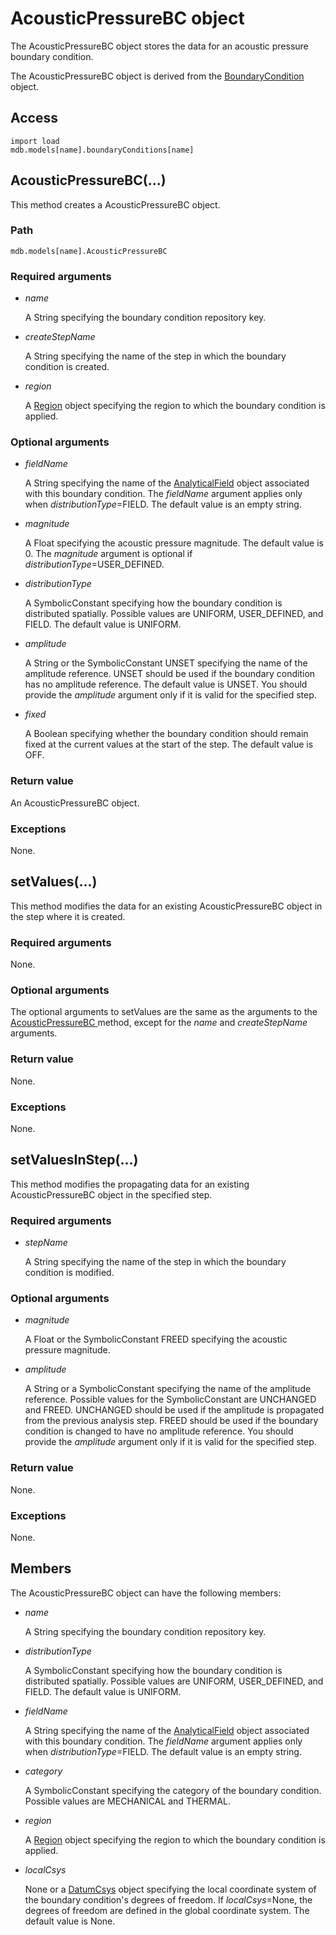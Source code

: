 # AcousticPressureBC object

The AcousticPressureBC object stores the data for an acoustic pressure boundary condition.

The AcousticPressureBC object is derived from the [BoundaryCondition](https://help.3ds.com/2022/english/DSSIMULIA_Established/SIMACAEKERRefMap/simaker-c-boundaryconditionpyc.htm?ContextScope=all) object.

## Access

```
import load
mdb.models[name].boundaryConditions[name]
```

## AcousticPressureBC(...)



This method creates a AcousticPressureBC object.



### Path

```
mdb.models[name].AcousticPressureBC
```

### Required arguments

- *name*

  A String specifying the boundary condition repository key.

- *createStepName*

  A String specifying the name of the step in which the boundary condition is created.

- *region*

  A [Region](https://help.3ds.com/2022/english/DSSIMULIA_Established/SIMACAEKERRefMap/simaker-c-regionpyc.htm?ContextScope=all) object specifying the region to which the boundary condition is applied.

### Optional arguments

- *fieldName*

  A String specifying the name of the [AnalyticalField](https://help.3ds.com/2022/english/DSSIMULIA_Established/SIMACAEKERRefMap/simaker-c-analyticalfieldpyc.htm?ContextScope=all) object associated with this boundary condition. The *fieldName* argument applies only when *distributionType*=FIELD. The default value is an empty string.

- *magnitude*

  A Float specifying the acoustic pressure magnitude. The default value is 0. The *magnitude* argument is optional if *distributionType*=USER_DEFINED.

- *distributionType*

  A SymbolicConstant specifying how the boundary condition is distributed spatially. Possible values are UNIFORM, USER_DEFINED, and FIELD. The default value is UNIFORM.

- *amplitude*

  A String or the SymbolicConstant UNSET specifying the name of the amplitude reference. UNSET should be used if the boundary condition has no amplitude reference. The default value is UNSET. You should provide the *amplitude* argument only if it is valid for the specified step.

- *fixed*

  A Boolean specifying whether the boundary condition should remain fixed at the current values at the start of the step. The default value is OFF.

### Return value

An AcousticPressureBC object.

### Exceptions

None.



## setValues(...)



This method modifies the data for an existing AcousticPressureBC object in the step where it is created.



### Required arguments

None.

### Optional arguments

The optional arguments to setValues are the same as the arguments to the [AcousticPressureBC ](https://help.3ds.com/2022/english/DSSIMULIA_Established/SIMACAEKERRefMap/simaker-c-acousticpressurebcpyc.htm?ContextScope=all#simaker-acousticpressurebcacousticpressurebcpyc)method, except for the *name* and *createStepName* arguments.

### Return value

None.

### Exceptions

None.



## setValuesInStep(...)



This method modifies the propagating data for an existing AcousticPressureBC object in the specified step.



### Required arguments

- *stepName*

  A String specifying the name of the step in which the boundary condition is modified.

### Optional arguments

- *magnitude*

  A Float or the SymbolicConstant FREED specifying the acoustic pressure magnitude.

- *amplitude*

  A String or a SymbolicConstant specifying the name of the amplitude reference. Possible values for the SymbolicConstant are UNCHANGED and FREED. UNCHANGED should be used if the amplitude is propagated from the previous analysis step. FREED should be used if the boundary condition is changed to have no amplitude reference. You should provide the *amplitude* argument only if it is valid for the specified step.

### Return value

None.

### Exceptions

None.



## Members

The AcousticPressureBC object can have the following members:

- *name*

  A String specifying the boundary condition repository key.

- *distributionType*

  A SymbolicConstant specifying how the boundary condition is distributed spatially. Possible values are UNIFORM, USER_DEFINED, and FIELD. The default value is UNIFORM.

- *fieldName*

  A String specifying the name of the [AnalyticalField](https://help.3ds.com/2022/english/DSSIMULIA_Established/SIMACAEKERRefMap/simaker-c-analyticalfieldpyc.htm?ContextScope=all) object associated with this boundary condition. The *fieldName* argument applies only when *distributionType*=FIELD. The default value is an empty string.

- *category*

  A SymbolicConstant specifying the category of the boundary condition. Possible values are MECHANICAL and THERMAL.

- *region*

  A [Region](https://help.3ds.com/2022/english/DSSIMULIA_Established/SIMACAEKERRefMap/simaker-c-regionpyc.htm?ContextScope=all) object specifying the region to which the boundary condition is applied.

- *localCsys*

  None or a [DatumCsys](https://help.3ds.com/2022/english/DSSIMULIA_Established/SIMACAEKERRefMap/simaker-c-datumcsyspyc.htm?ContextScope=all) object specifying the local coordinate system of the boundary condition's degrees of freedom. If *localCsys*=None, the degrees of freedom are defined in the global coordinate system. The default value is None.